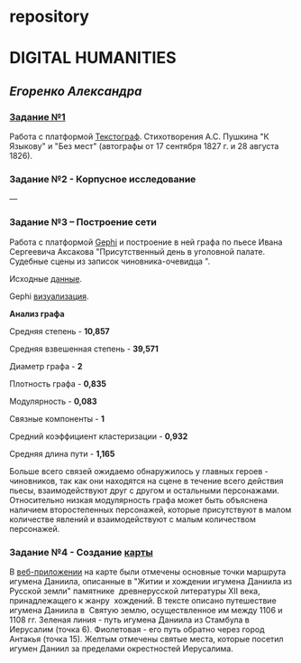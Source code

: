 # repository
# DIGITAL HUMANITIES
## *Егоренко Александра*
### [Задание №1](https://github.com/sashasashasashasasha/repository/blob/master/Пушкин%20А_С_%20К%20Языкову_%20Поэт%20и%20толпа-1.xml)
Работа с платформой [Текстограф](http://textograf.ru/).
Стихотворения А.С. Пушкина "К Языкову" и "Без мест" (автографы от 17 сентября 1827 г. и 28 августа 1826).
### Задание №2 - Корпусное исследование
––
### Задание №3 – Построение сети 
Работа с платформой [Gephi](https://gephi.org) и построение в ней графа по пьесе Ивана Сергеевича Аксакова "Присутственный день в уголовной палате. Судебные сцены из записок чиновника-очевидца ".

Исходные [данные](https://github.com/sashasashasashasasha/repository/blob/master/Aksakov.csv).

Gephi [визуализация](https://github.com/sashasashasashasasha/repository/blob/master/Aksakov.png).

**Анализ графа**

Средняя степень - **10,857**

Средняя взвешенная степень - **39,571**

Диаметр графа - **2**

Плотность графа - **0,835**

Модулярность - **0,083**

Связные компоненты - **1**

Средний коэффициент кластеризации - **0,932**

Средняя длина пути - **1,165**

Больше всего связей ожидаемо обнаружилось у главных героев - чиновников, так как они находятся на сцене в течение всего действия пьесы, взаимодействуют друг с другом и остальными персонажами. Относительно низкая модулярность графа может быть объяснена наличием второстепенных персонажей, которые присутствуют в малом количестве явлений и взаимодействуют с малым количеством персонажей.

### Задание №4 - Создание [карты](https://github.com/sashasashasashasasha/repository/blob/master/%20map.geojson)
В [веб-приложении](http://geojson.io/) на карте были отмечены основные точки маршрута игумена Даниила, описанные в "Житии и хождении игумена Даниила из Русской земли" памятнике  древнерусской литературы XII века, принадлежащего к жанру  хождений. В тексте описано путешествие игумена Даниила в  Святую землю, осуществленное им между 1106 и 1108 гг.
Зеленая линия - путь игумена Даниила из Стамбула в Иерусалим (точка 6). Фиолетовая - его путь обратно через город Антакья (точка 15). Желтым отмечены святые места, которые посетил игумен Даниил за пределами окрестностей Иерусалима.
